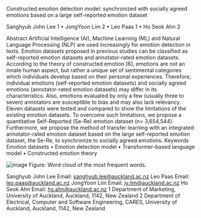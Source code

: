 Constructed emotion detection model: synchronized with socially agreed emotions based on a large self-reported emotion dataset

Sanghyub John Lee 1   • JongYoon Lim 2   • Leo Paas 1   • Ho Seok Ahn 2  

Abstract
Artificial Intelligence (AI), Machine Learning (ML) and Natural Language Processing (NLP) are used increasingly for emotion detection in texts. Emotion datasets proposed in previous studies can be classified as self-reported emotion datasets and annotator-rated emotion datasets. According to the theory of constructed emotion [6], emotions are not an innate human aspect, but rather a unique set of sentimental categories which individuals develop based on their personal experiences. Therefore, individual emotions (self-reported emotion datasets) and socially agreed emotions (annotator-rated emotion datasets) may differ in its characteristics. Also, emotions evaluated by only a few (usually three to seven) annotators are susceptible to bias and may also lack relevancy. Eleven datasets were tested and compared to show the limitations of the existing emotion datasets. To overcome such limitations, we propose a quantitative Self-Reported (Se-Re) emotion dataset (n= 3,654,544). Furthermore, we propose the method of transfer learning with an integrated annotator-rated emotion dataset based on the large self-reported emotion dataset, the Se-Re, to synchronize to socially agreed emotions.
Keywords Emotion datasets • Emotion detection model • Transformer-based language model • Constructed emotion theory 


![image](https://user-images.githubusercontent.com/85970005/156077777-e7d5850a-13bf-4661-a6f8-d6a7f6796262.png)
Figure: Word cloud of the most frequent words.

Sanghyub John Lee
Email: sanghyub.lee@auckland.ac.nz
Leo Paas
Email: leo.paas@auckland.ac.nz
JongYoon Lim
Email: jy.lim@auckland.ac.nz
Ho Seok Ahn
Email: hs.ahn@auckland.ac.nz
1    Department   of   Marketing, University of Auckland, Auckland, 1142, New Zealand
2    Department of Electrical, Computer and Software Engineering, CARES, University of Auckland, Auckland, 1142, New Zealand

